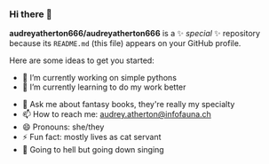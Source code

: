 ### Hi there 👋

**audreyatherton666/audreyatherton666** is a ✨ _special_ ✨ repository because its `README.md` (this file) appears on your GitHub profile.

Here are some ideas to get you started:

- 🔭 I’m currently working on simple pythons
- 🌱 I’m currently learning to do my work better 
<!--- 👯 I’m looking to collaborate ...
- 🤔 I’m looking for help with ... -->
- 💬 Ask me about fantasy books, they're really my specialty
- 📫 How to reach me: audrey.atherton@infofauna.ch
- 😄 Pronouns: she/they
- ⚡ Fun fact: mostly lives as cat servant
- 🖤 Going to hell but going down singing

<!--
Hidden secret stuff... Whoohoo
-->
